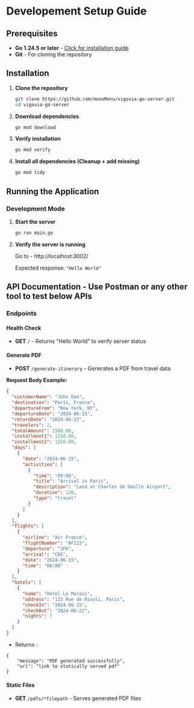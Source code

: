 # Developement Setup Guide

## Prerequisites

- **Go 1.24.5 or later** - [Click for installation guide](https://go.dev/doc/install)
- **Git** - For cloning the repository

## Installation

1. **Clone the repository**
   ```bash
   git clone https://github.com/monoMonu/vigovia-go-server.git
   cd vigovia-go-server
   ```

2. **Download dependencies**
   ```bash
   go mod download
   ```

3. **Verify installation**
   ```bash
   go mod verify
   ```


4. **Install all dependencies (Cleanup + add missing)**
   ```bash
   go mod tidy
   ```

## Running the Application

### Development Mode

1. **Start the server**
   ```bash
   go run main.go
   ```

2. **Verify the server is running**
   
   Go to - http://localhost:3002/

   Expected response: `"Hello World"`

## API Documentation - Use Postman or any other tool to test below APIs

### Endpoints

#### Health Check
- **GET** `/` - Returns "Hello World" to verify server status

#### Generate PDF
- **POST** `/generate-itinerary` - Generates a PDF from travel data

**Request Body Example:**
```json
{
  "customerName": "John Doe",
  "destination": "Paris, France",
  "departureFrom": "New York, NY",
  "departureDate": "2024-06-15",
  "returnDate": "2024-06-22",
  "travelers": 2,
  "totalAmount": 2500.00,
  "installment1": 1250.00,
  "installment2": 1250.00,
  "days": [
    {
      "date": "2024-06-15",
      "activities": [
        {
          "time": "09:00",
          "title": "Arrival in Paris",
          "description": "Land at Charles de Gaulle Airport",
          "duration": 120,
          "type": "travel"
        }
      ]
    }
  ],
  "flights": [
    {
      "airline": "Air France",
      "flightNumber": "AF123",
      "departure": "JFK",
      "arrival": "CDG",
      "date": "2024-06-15",
      "time": "08:00"
    }
  ],
  "hotels": [
    {
      "name": "Hotel Le Marais",
      "address": "123 Rue de Rivoli, Paris",
      "checkIn": "2024-06-15",
      "checkOut": "2024-06-22",
      "nights": 7
    }
  ]
}
```
- Returns :
```
{
    "message": "PDF generated successfully",
    "url": "link to statically served pdf"
}
```

#### Static Files
- **GET** `/pdfs/*filepath` - Serves generated PDF files

#